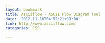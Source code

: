 ```yaml
---
layout: bookmark
title: Asciiflow - ASCII Flow Diagram Tool
date: '2012-11-16T04:52:21+01:00'
link: http://www.asciiflow.com/
categories: CSS

---
```

